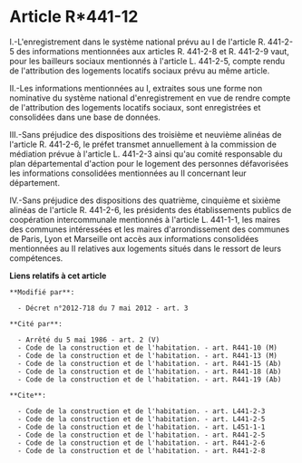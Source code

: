 # Article R*441-12

I.-L'enregistrement dans le système national prévu au I de l'article R. 441-2-5 des informations mentionnées aux articles R.
441-2-8 et R. 441-2-9 vaut, pour les bailleurs sociaux mentionnés à l'article L. 441-2-5, compte rendu de l'attribution des
logements locatifs sociaux prévu au même article. 

II.-Les informations mentionnées au I, extraites sous une forme non nominative du système national d'enregistrement en vue de
rendre compte de l'attribution des logements locatifs sociaux, sont enregistrées et consolidées dans une base de données. 

III.-Sans préjudice des dispositions des troisième et neuvième alinéas de l'article R. 441-2-6, le préfet transmet
annuellement à la commission de médiation prévue à l'article L. 441-2-3 ainsi qu'au comité responsable du plan départemental
d'action pour le logement des personnes défavorisées les informations consolidées mentionnées au II concernant leur
département. 

IV.-Sans préjudice des dispositions des quatrième, cinquième et sixième alinéas de l'article R. 441-2-6, les présidents des
établissements publics de coopération intercommunale mentionnés à l'article L. 441-1-1, les maires des communes intéressées
et les maires d'arrondissement des communes de Paris, Lyon et Marseille ont accès aux informations consolidées mentionnées au
II relatives aux logements situés dans le ressort de leurs compétences.

**Liens relatifs à cet article**

	**Modifié par**:

	  - Décret n°2012-718 du 7 mai 2012 - art. 3

	**Cité par**:

	  - Arrêté du 5 mai 1986 - art. 2 (V)
	  - Code de la construction et de l'habitation. - art. R441-10 (M)
	  - Code de la construction et de l'habitation. - art. R441-13 (M)
	  - Code de la construction et de l'habitation. - art. R441-15 (Ab)
	  - Code de la construction et de l'habitation. - art. R441-18 (Ab)
	  - Code de la construction et de l'habitation. - art. R441-19 (Ab)

	**Cite**:

	  - Code de la construction et de l'habitation. - art. L441-2-3
	  - Code de la construction et de l'habitation. - art. L441-2-5
	  - Code de la construction et de l'habitation. - art. L451-1-1
	  - Code de la construction et de l'habitation. - art. R441-2-5
	  - Code de la construction et de l'habitation. - art. R441-2-6
	  - Code de la construction et de l'habitation. - art. R441-2-8
